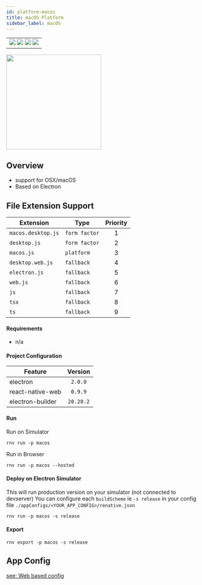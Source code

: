 ```yaml
---
id: platform-macos
title: macOS Platform
sidebar_label: macOS
---
```


<table>
  <tr>
  <td>
    <img src="https://img.shields.io/badge/Mac-yes-brightgreen.svg" />
    <img src="https://img.shields.io/badge/Windows-n/a-lightgrey.svg" />
    <img src="https://img.shields.io/badge/Linux-n/a-lightgrey.svg" />
    <img src="https://img.shields.io/badge/HostMode-n/a-lightgrey.svg" />
  </td>
  </tr>
</table>

<img src="https://renative.org/img/rnv_macos.gif" height="250"/>

## Overview

-   support for OSX/macOS
-   Based on Electron

## File Extension Support

| Extension          | Type          | Priority |
| ------------------ | ------------- | :------: |
| `macos.desktop.js` | `form factor` |    1     |
| `desktop.js`       | `form factor` |    2     |
| `macos.js`         | `platform`    |    3     |
| `desktop.web.js`   | `fallback`    |    4     |
| `electron.js`      | `fallback`    |    5     |
| `web.js`           | `fallback`    |    6     |
| `js`               | `fallback`    |    7     |
| `tsx`              | `fallback`    |    8     |
| `ts`               | `fallback`    |    9     |

#### Requirements

-   n/a

#### Project Configuration

| Feature          |  Version  |
| ---------------- | :-------: |
| electron         |  `2.0.0`  |
| react-native-web |  `0.9.9`  |
| electron-builder | `20.28.2` |

#### Run

Run on Simulator

```
rnv run -p macos
```

Run in Browser

```
rnv run -p macos --hosted
```

#### Deploy on Electron Simulator

This will run production version on your simulator (not connected to devserver)
You can configure each `buildScheme` ie `-s release` in your config file `./appConfigs/<YOUR_APP_CONFIG>/renative.json`

```
rnv run -p macos -s release
```

#### Export

```
rnv export -p macos -s release
```

## App Config

[see: Web based config](api-config.md#web-props)
